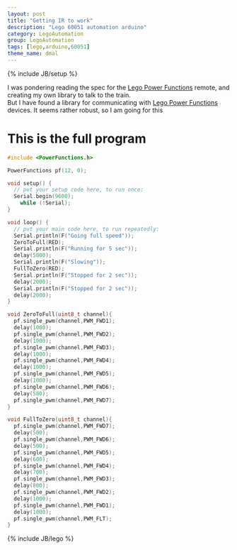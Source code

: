 ```yaml
---
layout: post
title: "Getting IR to work"
description: "Lego 60051 automation arduino"
category: LegoAutomation
group: LegoAutomation
tags: [lego,arduino,60051]
theme_name: dmal
---
```

{% include JB/setup %}

I was pondering reading the spec for the [Lego Power Functions](https://github.com/jurriaan/Arduino-PowerFunctions) remote, and creating my own library to talk to the train.    
But I have found a library for communicating with [Lego Power Functions](https://github.com/jurriaan/Arduino-PowerFunctions) devices.
It seems rather robust, so I am going for this 




# This is the full program 
```c
#include <PowerFunctions.h>

PowerFunctions pf(12, 0);

void setup() {
  // put your setup code here, to run once:
  Serial.begin(9600);  
    while (!Serial);  
}

void loop() {
  // put your main code here, to run repeatedly:
  Serial.println(F("Going full speed"));
  ZeroToFull(RED);
  Serial.println(F("Running for 5 sec"));
  delay(5000);
  Serial.println(F("Slowing"));
  FullToZero(RED);
  Serial.println(F("Stopped for 2 sec"));
  delay(2000);
  Serial.println(F("Stopped for 2 sec"));
  delay(2000);
}

void ZeroToFull(uint8_t channel){
  pf.single_pwm(channel,PWM_FWD1);
  delay(1000);
  pf.single_pwm(channel,PWM_FWD2);
  delay(1000);
  pf.single_pwm(channel,PWM_FWD3);
  delay(1000);
  pf.single_pwm(channel,PWM_FWD4);
  delay(1000);
  pf.single_pwm(channel,PWM_FWD5);
  delay(1000);
  pf.single_pwm(channel,PWM_FWD6);
  delay(500);
  pf.single_pwm(channel,PWM_FWD7);
}

void FullToZero(uint8_t channel){
  pf.single_pwm(channel,PWM_FWD7);
  delay(500);
  pf.single_pwm(channel,PWM_FWD6);
  delay(500);
  pf.single_pwm(channel,PWM_FWD5);
  delay(600);
  pf.single_pwm(channel,PWM_FWD4);
  delay(700);
  pf.single_pwm(channel,PWM_FWD3);
  delay(800);
  pf.single_pwm(channel,PWM_FWD2);
  delay(1000);
  pf.single_pwm(channel,PWM_FWD1);
  delay(1000);
  pf.single_pwm(channel,PWM_FLT);
}
```

{% include JB/lego %}
